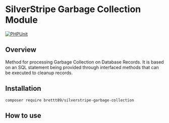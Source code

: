 # SilverStripe Garbage Collection Module

[![PHPUnit](https://github.com/brettt89/silverstripe-garbage-collector/actions/workflows/php.yml/badge.svg)](https://github.com/brettt89/silverstripe-garbage-collector/actions/workflows/php.yml)

## Overview

Method for processing Garbage Collection on Database Records. It is based on an SQL statement being provided through interfaced methods that can be executed to cleanup records.

## Installation

```
composer require brettt89/silverstripe-garbage-collection
```

## How to use

